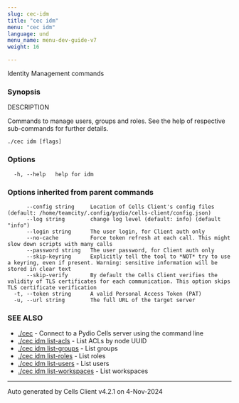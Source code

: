 ```yaml
---
slug: cec-idm
title: "cec idm"
menu: "cec idm"
language: und
menu_name: menu-dev-guide-v7
weight: 16

---
```

Identity Management commands

### Synopsis


DESCRIPTION

  Commands to manage users, groups and roles. 
  See the help of respective sub-commands for further details.


```
./cec idm [flags]
```

### Options

```
  -h, --help   help for idm
```

### Options inherited from parent commands

```
      --config string     Location of Cells Client's config files (default: /home/teamcity/.config/pydio/cells-client/config.json)
      --log string        change log level (default: info) (default "info")
      --login string      The user login, for Client auth only
      --no-cache          Force token refresh at each call. This might slow down scripts with many calls
      --password string   The user password, for Client auth only
      --skip-keyring      Explicitly tell the tool to *NOT* try to use a keyring, even if present. Warning: sensitive information will be stored in clear text
      --skip-verify       By default the Cells Client verifies the validity of TLS certificates for each communication. This option skips TLS certificate verification
  -t, --token string      A valid Personal Access Token (PAT)
  -u, --url string        The full URL of the target server
```

### SEE ALSO

* [./cec](../cec)	 - Connect to a Pydio Cells server using the command line
* [./cec idm list-acls](../cec-idm-list-acls)	 - List ACLs by node UUID
* [./cec idm list-groups](../cec-idm-list-groups)	 - List groups
* [./cec idm list-roles](../cec-idm-list-roles)	 - List roles
* [./cec idm list-users](../cec-idm-list-users)	 - List users
* [./cec idm list-workspaces](../cec-idm-list-workspaces)	 - List workspaces


---
Auto generated by  Cells Client v4.2.1 on 4-Nov-2024
